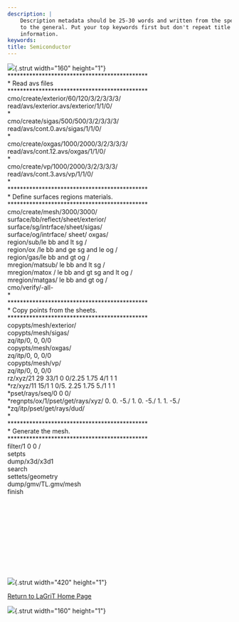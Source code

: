 ```yaml
---
description: |
    Description metadata should be 25-30 words and written from the specific
    to the general. Put your top keywords first but don't repeat title
    information.
keywords:  
title: Semiconductor
---
```


<div id="content-org">

![](http://www.lanl.gov/images/xtransparent.gif){.strut width="160"
height="1"}
\*\*\*\*\*\*\*\*\*\*\*\*\*\*\*\*\*\*\*\*\*\*\*\*\*\*\*\*\*\*\*\*\*\*\*\*\*\*\*\*\*\*\*\*\*\
\* Read avs files\
\*\*\*\*\*\*\*\*\*\*\*\*\*\*\*\*\*\*\*\*\*\*\*\*\*\*\*\*\*\*\*\*\*\*\*\*\*\*\*\*\*\*\*\*\*\
cmo/create/exterior/60/120/3/2/3/3/3/\
read/avs/exterior.avs/exterior/1/1/0/\
\*\
cmo/create/sigas/500/500/3/2/3/3/3/\
read/avs/cont.0.avs/sigas/1/1/0/\
\*\
cmo/create/oxgas/1000/2000/3/2/3/3/3/\
read/avs/cont.12.avs/oxgas/1/1/0/\
\*\
cmo/create/vp/1000/2000/3/2/3/3/3/\
read/avs/cont.3.avs/vp/1/1/0/\
\*\
\*\*\*\*\*\*\*\*\*\*\*\*\*\*\*\*\*\*\*\*\*\*\*\*\*\*\*\*\*\*\*\*\*\*\*\*\*\*\*\*\*\*\*\*\*\
\* Define surfaces regions materials.\
\*\*\*\*\*\*\*\*\*\*\*\*\*\*\*\*\*\*\*\*\*\*\*\*\*\*\*\*\*\*\*\*\*\*\*\*\*\*\*\*\*\*\*\*\*\
cmo/create/mesh/3000/3000/\
surface/bb/reflect/sheet/exterior/\
surface/sg/intrface/sheet/sigas/\
surface/og/intrface/ sheet/ oxgas/\
region/sub/le bb and lt sg /\
region/ox /le bb and ge sg and le og /\
region/gas/le bb and gt og /\
mregion/matsub/ le bb and lt sg /\
mregion/matox / le bb and gt sg and lt og /\
mregion/matgas/ le bb and gt og /\
cmo/verify/-all-\
\*\
\*\*\*\*\*\*\*\*\*\*\*\*\*\*\*\*\*\*\*\*\*\*\*\*\*\*\*\*\*\*\*\*\*\*\*\*\*\*\*\*\*\*\*\*\*\
\* Copy points from the sheets.\
\*\*\*\*\*\*\*\*\*\*\*\*\*\*\*\*\*\*\*\*\*\*\*\*\*\*\*\*\*\*\*\*\*\*\*\*\*\*\*\*\*\*\*\*\*\
copypts/mesh/exterior/\
copypts/mesh/sigas/\
zq/itp/0, 0, 0/0\
copypts/mesh/oxgas/\
zq/itp/0, 0, 0/0\
copypts/mesh/vp/\
zq/itp/0, 0, 0/0\
rz/xyz/21 29 33/1 0 0/2.25 1.75 4/1 1 1\
\*rz/xyz/11 15/1 1 0/5. 2.25 1.75 5./1 1 1\
\*pset/rays/seq/0 0 0/\
\*regnpts/ox/1/pset/get/rays/xyz/ 0. 0. -5./ 1. 0. -5./ 1. 1. -5./\
\*zq/itp/pset/get/rays/dud/\
\*\
\*\*\*\*\*\*\*\*\*\*\*\*\*\*\*\*\*\*\*\*\*\*\*\*\*\*\*\*\*\*\*\*\*\*\*\*\*\*\*\*\*\*\*\*\*\
\* Generate the mesh.\
\*\*\*\*\*\*\*\*\*\*\*\*\*\*\*\*\*\*\*\*\*\*\*\*\*\*\*\*\*\*\*\*\*\*\*\*\*\*\*\*\*\*\*\*\*\
filter/1 0 0 /\
setpts\
dump/x3d/x3d1\
search\
settets/geometry\
dump/gmv/TL.gmv/mesh\
finish

 
=

 

 

 

![](http://www.lanl.gov/images/xtransparent.gif){.strut width="420"
height="1"}

[Return to LaGriT Home Page](index.shtml)

![](http://www.lanl.gov/images/xtransparent.gif){.strut width="160"
height="1"}

</div>

